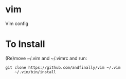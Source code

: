 # vim
Vim config

# To Install
(Re)move ~/.vim and ~/.vimrc and run:

    git clone https://github.com/andfinally/vim ~/.vim
	    ~/.vim/bin/install
